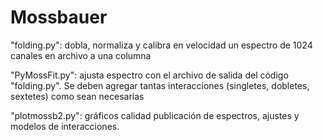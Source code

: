 # Mossbauer

"folding.py": dobla, normaliza y calibra en velocidad un espectro de 1024 canales en archivo a una columna

"PyMossFit.py": ajusta espectro con el archivo de salida del código "folding.py". Se deben agregar tantas interacciones (singletes, dobletes, sextetes) como sean necesarias

"plotmossb2.py": gráficos calidad publicación de espectros, ajustes y modelos de interacciones. 
